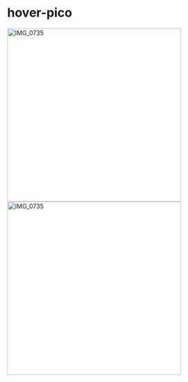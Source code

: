 # hover-pico


<img src="https://github.com/haashimrehan/hover-pico/assets/22567531/91370285-4aa0-4606-a09d-6cbcf82bc800" alt="IMG_0735" width="400" />
<br>
<img src="https://github.com/haashimrehan/hover-pico/assets/22567531/9e9f6353-4bad-44bb-9f80-d5282ed18c94" alt="IMG_0735" width="400" />
